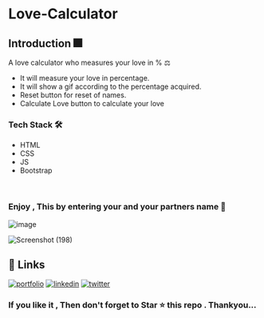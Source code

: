 # Love-Calculator
<h2> Introduction 🎆</h2>
A love calculator who measures your love in % ⚖

<ul>
  
  <li>
  It will measure your love in percentage.
  </li>
 <li>
   It will show a gif according to the percentage acquired.
  </li>

   <li>
   Reset button for reset of names.
  </li>
  <li>
    Calculate  Love button to calculate your love 
  </ul>
  
   
  <h3>Tech Stack 🛠</h3>
  <ul>
    <li>HTML</li>
        <li>CSS</li>
        <li>JS</li>
    <li>Bootstrap</li>
  </ul>
  <br>

<h3> Enjoy , This by entering your and your partners name 💖
</h3>




![image](https://user-images.githubusercontent.com/69325431/142913492-beeecf02-26d9-4ddd-9215-a4469a523ce5.png)

![Screenshot (198)](https://user-images.githubusercontent.com/69325431/142915122-73f20ec1-412a-4a49-9d1d-661b22732749.png)


## 🔗 Links
[![portfolio](https://img.shields.io/badge/my_portfolio-000?style=for-the-badge&logo=ko-fi&logoColor=white)](https://meeta.dns.army/)
[![linkedin](https://img.shields.io/badge/linkedin-0A66C2?style=for-the-badge&logo=linkedin&logoColor=white)](https://www.linkedin.com/in/meeta-haldar-601b41203/?locale=en_US)
[![twitter](https://img.shields.io/badge/twitter-1DA1F2?style=for-the-badge&logo=twitter&logoColor=white)](https://twitter.com/Meeta_boss)

  
  <h3> If you like it , Then don't forget to Star ⭐ this repo . Thankyou... </h3>
